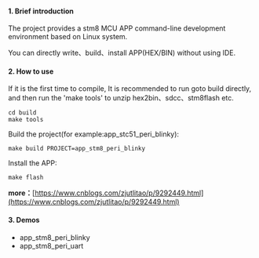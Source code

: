#### 1. Brief introduction

The project provides a stm8 MCU APP command-line development environment based on Linux system.

You can directly write、build、install APP(HEX/BIN) without using IDE.


#### 2. How to use

If it is the first time to compile, It is recommended to run goto build directly, and then run the 'make tools' to unzip hex2bin、sdcc、stm8flash etc.

	cd build
	make tools

Build the project(for example:app_stc51_peri_blinky):

    make build PROJECT=app_stm8_peri_blinky

Install the APP:

    make flash
	

**more：**[https://www.cnblogs.com/zjutlitao/p/9292449.html](https://www.cnblogs.com/zjutlitao/p/9292449.html)


#### 3. Demos

- app_stm8_peri_blinky
- app_stm8_peri_uart


